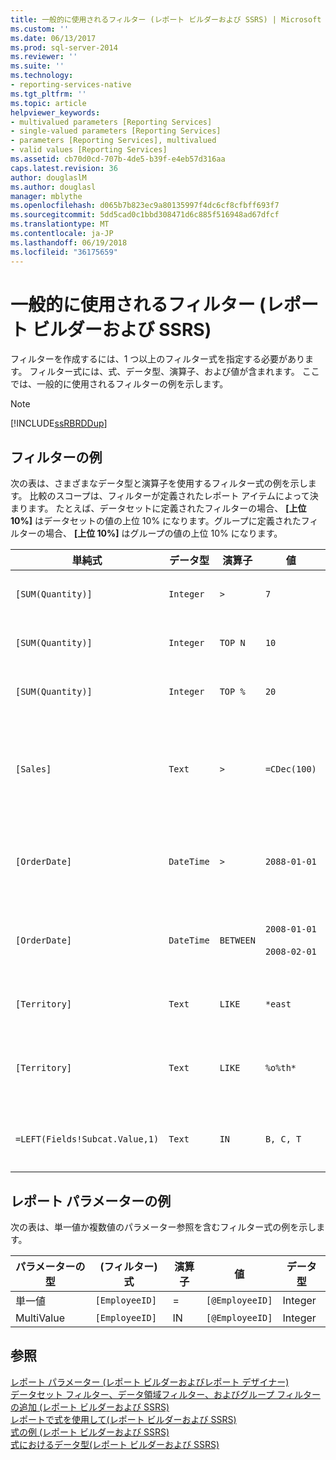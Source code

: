 ```yaml
---
title: 一般的に使用されるフィルター (レポート ビルダーおよび SSRS) | Microsoft Docs
ms.custom: ''
ms.date: 06/13/2017
ms.prod: sql-server-2014
ms.reviewer: ''
ms.suite: ''
ms.technology:
- reporting-services-native
ms.tgt_pltfrm: ''
ms.topic: article
helpviewer_keywords:
- multivalued parameters [Reporting Services]
- single-valued parameters [Reporting Services]
- parameters [Reporting Services], multivalued
- valid values [Reporting Services]
ms.assetid: cb70d0cd-707b-4de5-b39f-e4eb57d316aa
caps.latest.revision: 36
author: douglaslM
ms.author: douglasl
manager: mblythe
ms.openlocfilehash: d065b7b823ec9a80135997f4dc6cf8cfbff693f7
ms.sourcegitcommit: 5dd5cad0c1bbd308471d6c885f516948ad67dfcf
ms.translationtype: MT
ms.contentlocale: ja-JP
ms.lasthandoff: 06/19/2018
ms.locfileid: "36175659"
---
```

# <a name="commonly-used-filters-report-builder-and-ssrs"></a>一般的に使用されるフィルター (レポート ビルダーおよび SSRS)
  フィルターを作成するには、1 つ以上のフィルター式を指定する必要があります。 フィルター式には、式、データ型、演算子、および値が含まれます。 ここでは、一般的に使用されるフィルターの例を示します。  
  
> [!NOTE]  
>  [!INCLUDE[ssRBRDDup](../../includes/ssrbrddup-md.md)]  
  
## <a name="filter-examples"></a>フィルターの例  
 次の表は、さまざまなデータ型と演算子を使用するフィルター式の例を示します。 比較のスコープは、フィルターが定義されたレポート アイテムによって決まります。 たとえば、データセットに定義されたフィルターの場合、 **[上位 10%]** はデータセットの値の上位 10% になります。グループに定義されたフィルターの場合、 **[上位 10%]** はグループの値の上位 10% になります。  
  
|単純式|データ型|演算子|値|説明|  
|-----------------------|---------------|--------------|-----------|-----------------|  
|`[SUM(Quantity)]`|`Integer`|`>`|`7`|7 より大きいデータ値が含まれます。|  
|`[SUM(Quantity)]`|`Integer`|`TOP N`|`10`|上位 10 データ値が含まれます。|  
|`[SUM(Quantity)]`|`Integer`|`TOP %`|`20`|上位 20% のデータ値が含まれます。|  
|`[Sales]`|`Text`|`>`|`=CDec(100)`|$100 より大きい System.Decimal 型 (SQL "money" データ型) のすべての値が含まれます。|  
|`[OrderDate]`|`DateTime`|`>`|`2088-01-01`|2008 年 1 月 1 日から現在の日付までのすべての日付が含まれます。|  
|`[OrderDate]`|`DateTime`|`BETWEEN`|`2008-01-01`<br /><br /> `2008-02-01`|2008 年 1 月 1 日から 2008 年 2 月 1 日までの日付が含まれます。|  
|`[Territory]`|`Text`|`LIKE`|`*east`|最後に "east" が付くすべての販売区域名。|  
|`[Territory]`|`Text`|`LIKE`|`%o%th*`|名前の先頭に North と South が含まれるすべての販売区域名。|  
|`=LEFT(Fields!Subcat.Value,1)`|`Text`|`IN`|`B, C, T`|B、C、T のいずれかの文字で始まるすべてのサブカテゴリ値。|  
  
## <a name="examples-with-report-parameters"></a>レポート パラメーターの例  
 次の表は、単一値か複数値のパラメーター参照を含むフィルター式の例を示します。  
  
|パラメーターの型|(フィルター) 式|演算子|値|データ型|  
|--------------------|---------------------------|--------------|-----------|---------------|  
|単一値|`[EmployeeID]`|=|`[@EmployeeID]`|Integer|  
|MultiValue|`[EmployeeID]`|IN|`[@EmployeeID]`|Integer|  
  
## <a name="see-also"></a>参照  
 [レポート パラメーター (レポート ビルダーおよびレポート デザイナー)](report-parameters-report-builder-and-report-designer.md)   
 [データセット フィルター、データ領域フィルター、およびグループ フィルターの追加 (レポート ビルダーおよび SSRS)](add-dataset-filters-data-region-filters-and-group-filters.md)   
 [レポートで式を使用して&#40;レポート ビルダーおよび SSRS&#41;](expression-uses-in-reports-report-builder-and-ssrs.md)   
 [式の例 (レポート ビルダーおよび SSRS)](expression-examples-report-builder-and-ssrs.md)   
 [式におけるデータ型&#40;レポート ビルダーおよび SSRS&#41;](expressions-report-builder-and-ssrs.md)  
  
  
